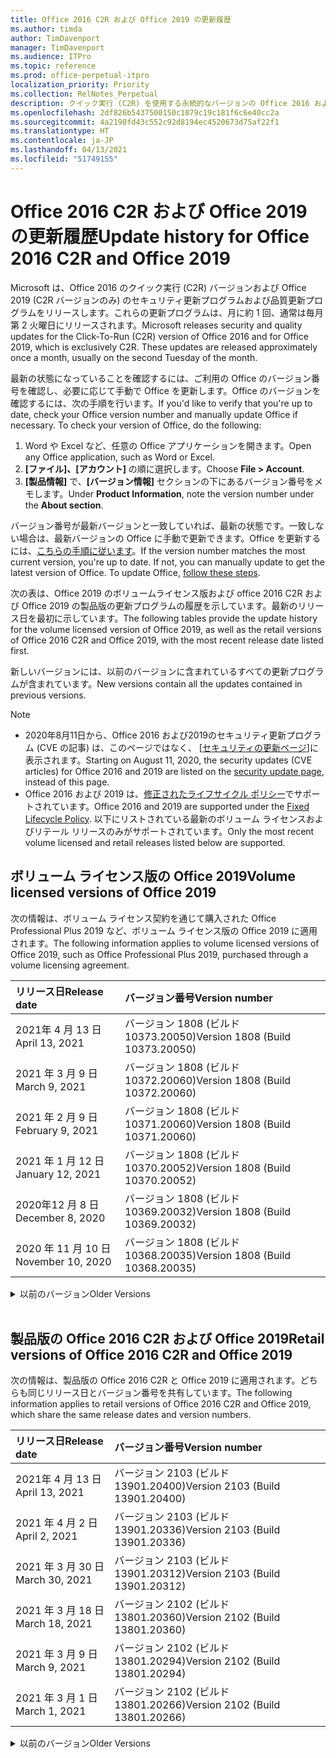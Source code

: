 ```yaml
---
title: Office 2016 C2R および Office 2019 の更新履歴
ms.author: timda
author: TimDavenport
manager: TimDavenport
ms.audience: ITPro
ms.topic: reference
ms.prod: office-perpetual-itpro
localization_priority: Priority
ms.collection: RelNotes_Perpetual
description: クイック実行 (C2R) を使用する永続的なバージョンの Office 2016 および 2019 の更新履歴を IT 技術者に提供します
ms.openlocfilehash: 2df826b5437500150c1079c19c181f6c6e40cc2a
ms.sourcegitcommit: 4a2190fd43c552c92d8194ec4520673d75af22f1
ms.translationtype: HT
ms.contentlocale: ja-JP
ms.lasthandoff: 04/13/2021
ms.locfileid: "51749155"
---
```

# <a name="update-history-for-office-2016-c2r-and-office-2019"></a><span data-ttu-id="a9cf7-103">Office 2016 C2R および Office 2019 の更新履歴</span><span class="sxs-lookup"><span data-stu-id="a9cf7-103">Update history for Office 2016 C2R and Office 2019</span></span>

<span data-ttu-id="a9cf7-p101">Microsoft は、Office 2016 のクイック実行 (C2R) バージョンおよび Office 2019 (C2R バージョンのみ) のセキュリティ更新プログラムおよび品質更新プログラムをリリースします。これらの更新プログラムは、月に約 1 回、通常は毎月第 2 火曜日にリリースされます。</span><span class="sxs-lookup"><span data-stu-id="a9cf7-p101">Microsoft releases security and quality updates for the Click-To-Run (C2R) version of Office 2016 and for Office 2019, which is exclusively C2R. These updates are released approximately once a month, usually on the second Tuesday of the month.</span></span>

<span data-ttu-id="a9cf7-p102">最新の状態になっていることを確認するには、ご利用の Office のバージョン番号を確認し、必要に応じて手動で Office を更新します。Office のバージョンを確認するには、次の手順を行います。</span><span class="sxs-lookup"><span data-stu-id="a9cf7-p102">If you'd like to verify that you're up to date, check your Office version number and manually update Office if necessary. To check your version of Office, do the following:</span></span>

  1.    <span data-ttu-id="a9cf7-108">Word や Excel など、任意の Office アプリケーションを開きます。</span><span class="sxs-lookup"><span data-stu-id="a9cf7-108">Open any Office application, such as Word or Excel.</span></span>
  2.    <span data-ttu-id="a9cf7-109">**[ファイル]、[アカウント]** の順に選択します。</span><span class="sxs-lookup"><span data-stu-id="a9cf7-109">Choose **File > Account**.</span></span>
  3.    <span data-ttu-id="a9cf7-110">**[製品情報]** で、**[バージョン情報]** セクションの下にあるバージョン番号をメモします。</span><span class="sxs-lookup"><span data-stu-id="a9cf7-110">Under **Product Information**, note the version number under the **About section**.</span></span>

<span data-ttu-id="a9cf7-p103">バージョン番号が最新バージョンと一致していれば、最新の状態です。一致しない場合は、最新バージョンの Office に手動で更新できます。Office を更新するには、[こちらの手順に従います](https://support.office.com/article/2ab296f3-7f03-43a2-8e50-46de917611c5)。</span><span class="sxs-lookup"><span data-stu-id="a9cf7-p103">If the version number matches the most current version, you're up to date. If not, you can manually update to get the latest version of Office. To update Office, [follow these steps](https://support.office.com/article/2ab296f3-7f03-43a2-8e50-46de917611c5).</span></span>


<span data-ttu-id="a9cf7-114">次の表は、Office 2019 のボリュームライセンス版および office 2016 C2R および Office 2019 の製品版の更新プログラムの履歴を示しています。最新のリリース日を最初に示しています。</span><span class="sxs-lookup"><span data-stu-id="a9cf7-114">The following tables provide the update history for the volume licensed version of Office 2019, as well as the retail versions of Office 2016 C2R and Office 2019, with the most recent release date listed first.</span></span>

<span data-ttu-id="a9cf7-115">新しいバージョンには、以前のバージョンに含まれているすべての更新プログラムが含まれています。</span><span class="sxs-lookup"><span data-stu-id="a9cf7-115">New versions contain all the updates contained in previous versions.</span></span>


 > [!NOTE]
> - <span data-ttu-id="a9cf7-116">2020年8月11日から、Office 2016 および2019のセキュリティ更新プログラム (CVE の記事) は、このページではなく、 [[セキュリティの更新ページ](./microsoft365-apps-security-updates.md)]に表示されます。</span><span class="sxs-lookup"><span data-stu-id="a9cf7-116">Starting on August 11, 2020, the security updates (CVE articles) for Office 2016 and 2019 are listed on the [security update page](./microsoft365-apps-security-updates.md), instead of this page.</span></span> 
> - <span data-ttu-id="a9cf7-117">Office 2016 および 2019 は、[修正されたライフサイクル ポリシー](/lifecycle/policies/fixed)でサポートされています。</span><span class="sxs-lookup"><span data-stu-id="a9cf7-117">Office 2016 and 2019 are supported under the [Fixed Lifecycle Policy](/lifecycle/policies/fixed).</span></span> <span data-ttu-id="a9cf7-118">以下にリストされている最新のボリューム ライセンスおよびリテール リリースのみがサポートされています。</span><span class="sxs-lookup"><span data-stu-id="a9cf7-118">Only the most recent volume licensed and retail releases listed below are supported.</span></span>


## <a name="volume-licensed-versions-of-office-2019"></a><span data-ttu-id="a9cf7-119">ボリューム ライセンス版の Office 2019</span><span class="sxs-lookup"><span data-stu-id="a9cf7-119">Volume licensed versions of Office 2019</span></span>
<span data-ttu-id="a9cf7-120">次の情報は、ボリューム ライセンス契約を通じて購入された Office Professional Plus 2019 など、ボリューム ライセンス版の Office 2019 に適用されます。</span><span class="sxs-lookup"><span data-stu-id="a9cf7-120">The following information applies to volume licensed versions of Office 2019, such as Office Professional Plus 2019, purchased through a volume licensing agreement.</span></span>

[//]: # (VL テーブルを削除しない 開始)


|<span data-ttu-id="a9cf7-122">**リリース日**</span><span class="sxs-lookup"><span data-stu-id="a9cf7-122">**Release date**</span></span>|<span data-ttu-id="a9cf7-123">**バージョン番号**</span><span class="sxs-lookup"><span data-stu-id="a9cf7-123">**Version number**</span></span>|
|:-----|:-----|
|<span data-ttu-id="a9cf7-124">2021年 4 月 13 日</span><span class="sxs-lookup"><span data-stu-id="a9cf7-124">April 13, 2021</span></span>|<span data-ttu-id="a9cf7-125">バージョン 1808 (ビルド 10373.20050)</span><span class="sxs-lookup"><span data-stu-id="a9cf7-125">Version 1808 (Build 10373.20050)</span></span>|
|<span data-ttu-id="a9cf7-126">2021 年 3 月 9 日</span><span class="sxs-lookup"><span data-stu-id="a9cf7-126">March 9, 2021</span></span>|<span data-ttu-id="a9cf7-127">バージョン 1808 (ビルド 10372.20060)</span><span class="sxs-lookup"><span data-stu-id="a9cf7-127">Version 1808 (Build 10372.20060)</span></span>|
|<span data-ttu-id="a9cf7-128">2021 年 2 月 9 日</span><span class="sxs-lookup"><span data-stu-id="a9cf7-128">February 9, 2021</span></span>|<span data-ttu-id="a9cf7-129">バージョン 1808 (ビルド 10371.20060)</span><span class="sxs-lookup"><span data-stu-id="a9cf7-129">Version 1808 (Build 10371.20060)</span></span>|
|<span data-ttu-id="a9cf7-130">2021 年 1 月 12 日</span><span class="sxs-lookup"><span data-stu-id="a9cf7-130">January 12, 2021</span></span>|<span data-ttu-id="a9cf7-131">バージョン 1808 (ビルド 10370.20052)</span><span class="sxs-lookup"><span data-stu-id="a9cf7-131">Version 1808 (Build 10370.20052)</span></span>|
|<span data-ttu-id="a9cf7-132">2020年12 月 8 日</span><span class="sxs-lookup"><span data-stu-id="a9cf7-132">December 8, 2020</span></span>|<span data-ttu-id="a9cf7-133">バージョン 1808 (ビルド 10369.20032)</span><span class="sxs-lookup"><span data-stu-id="a9cf7-133">Version 1808 (Build 10369.20032)</span></span>|
|<span data-ttu-id="a9cf7-134">2020 年 11 月 10 日</span><span class="sxs-lookup"><span data-stu-id="a9cf7-134">November 10, 2020</span></span>|<span data-ttu-id="a9cf7-135">バージョン 1808 (ビルド 10368.20035)</span><span class="sxs-lookup"><span data-stu-id="a9cf7-135">Version 1808 (Build 10368.20035)</span></span>|


[//]: # (VL テーブルを削除しない 終了)

<details>
<summary><span data-ttu-id="a9cf7-137">以前のバージョン</span><span class="sxs-lookup"><span data-stu-id="a9cf7-137">Older Versions</span></span></summary>
 

[//]: # (古い VL テーブルを削除しない 開始)


|<span data-ttu-id="a9cf7-139">**リリース日**</span><span class="sxs-lookup"><span data-stu-id="a9cf7-139">**Release date**</span></span>|<span data-ttu-id="a9cf7-140">**バージョン番号**</span><span class="sxs-lookup"><span data-stu-id="a9cf7-140">**Version number**</span></span>|
|:-----|:-----|
|<span data-ttu-id="a9cf7-141">2020 年 10 月 13 日</span><span class="sxs-lookup"><span data-stu-id="a9cf7-141">October 13, 2020</span></span>|<span data-ttu-id="a9cf7-142">バージョン 1808 (ビルド 10367.20048)</span><span class="sxs-lookup"><span data-stu-id="a9cf7-142">Version 1808 (Build 10367.20048)</span></span>|
|<span data-ttu-id="a9cf7-143">2020 年 9 月 8 日</span><span class="sxs-lookup"><span data-stu-id="a9cf7-143">September 8, 2020</span></span>|<span data-ttu-id="a9cf7-144">バージョン 1808 (ビルド 10366.20016)</span><span class="sxs-lookup"><span data-stu-id="a9cf7-144">Version 1808 (Build 10366.20016)</span></span>|
|<span data-ttu-id="a9cf7-145">2020 年 8 月 11 日</span><span class="sxs-lookup"><span data-stu-id="a9cf7-145">August 11, 2020</span></span>|<span data-ttu-id="a9cf7-146">バージョン 1808 (ビルド 10364.20059)</span><span class="sxs-lookup"><span data-stu-id="a9cf7-146">Version 1808 (Build 10364.20059)</span></span>|
|<span data-ttu-id="a9cf7-147">2020 年 7 月 14 日</span><span class="sxs-lookup"><span data-stu-id="a9cf7-147">July 14, 2020</span></span>   |<span data-ttu-id="a9cf7-148">バージョン 1808 (ビルド 10363.20015)</span><span class="sxs-lookup"><span data-stu-id="a9cf7-148">Version 1808 (Build 10363.20015)</span></span>  |
|<span data-ttu-id="a9cf7-149">2020 年 6 月 9 日</span><span class="sxs-lookup"><span data-stu-id="a9cf7-149">June 9, 2020</span></span>   |<span data-ttu-id="a9cf7-150">バージョン 1808 (ビルド 10361.20002)</span><span class="sxs-lookup"><span data-stu-id="a9cf7-150">Version 1808 (Build 10361.20002)</span></span>  |
|<span data-ttu-id="a9cf7-151">2020 年 5 月 12 日</span><span class="sxs-lookup"><span data-stu-id="a9cf7-151">May 12, 2020</span></span>   |<span data-ttu-id="a9cf7-152">バージョン 1808 (ビルド 10359.20023)</span><span class="sxs-lookup"><span data-stu-id="a9cf7-152">Version 1808 (Build 10359.20023)</span></span>  |
|<span data-ttu-id="a9cf7-153">2020 年 4 月 14 日</span><span class="sxs-lookup"><span data-stu-id="a9cf7-153">April 14, 2020</span></span>   |<span data-ttu-id="a9cf7-154">バージョン 1808 (ビルド 10358.20061)</span><span class="sxs-lookup"><span data-stu-id="a9cf7-154">Version 1808 (Build 10358.20061)</span></span>  |
|<span data-ttu-id="a9cf7-155">2020 年 3 月 10 日</span><span class="sxs-lookup"><span data-stu-id="a9cf7-155">March 10, 2020</span></span>   |<span data-ttu-id="a9cf7-156">バージョン 1808 (ビルド 10357.20081)</span><span class="sxs-lookup"><span data-stu-id="a9cf7-156">Version 1808 (Build 10357.20081)</span></span>  |
|<span data-ttu-id="a9cf7-157">2020 年 2 月 11 日</span><span class="sxs-lookup"><span data-stu-id="a9cf7-157">February 11, 2020</span></span>   |<span data-ttu-id="a9cf7-158">バージョン 1808 (ビルド 10356.20006)</span><span class="sxs-lookup"><span data-stu-id="a9cf7-158">Version 1808 (Build 10356.20006)</span></span>  |


[//]: # (古い VL テーブルを削除しない 終了)

</details>


<br/>

## <a name="retail-versions-of-office-2016-c2r-and-office-2019"></a><span data-ttu-id="a9cf7-160">製品版の Office 2016 C2R および Office 2019</span><span class="sxs-lookup"><span data-stu-id="a9cf7-160">Retail versions of Office 2016 C2R and Office 2019</span></span>
<span data-ttu-id="a9cf7-161">次の情報は、製品版の Office 2016 C2R と Office 2019 に適用されます。どちらも同じリリース日とバージョン番号を共有しています。</span><span class="sxs-lookup"><span data-stu-id="a9cf7-161">The following information applies to retail versions of Office 2016 C2R and Office 2019, which share the same release dates and version numbers.</span></span>

[//]: # (リテール テーブルを削除しない 開始)


|<span data-ttu-id="a9cf7-163">**リリース日**</span><span class="sxs-lookup"><span data-stu-id="a9cf7-163">**Release date**</span></span>|<span data-ttu-id="a9cf7-164">**バージョン番号**</span><span class="sxs-lookup"><span data-stu-id="a9cf7-164">**Version number**</span></span>|
|:-----|:-----|
|<span data-ttu-id="a9cf7-165">2021年 4 月 13 日</span><span class="sxs-lookup"><span data-stu-id="a9cf7-165">April 13, 2021</span></span>|<span data-ttu-id="a9cf7-166">バージョン 2103 (ビルド 13901.20400)</span><span class="sxs-lookup"><span data-stu-id="a9cf7-166">Version 2103 (Build 13901.20400)</span></span>|
|<span data-ttu-id="a9cf7-167">2021 年 4 月 2 日</span><span class="sxs-lookup"><span data-stu-id="a9cf7-167">April 2, 2021</span></span>|<span data-ttu-id="a9cf7-168">バージョン 2103 (ビルド 13901.20336)</span><span class="sxs-lookup"><span data-stu-id="a9cf7-168">Version 2103 (Build 13901.20336)</span></span>|
|<span data-ttu-id="a9cf7-169">2021 年 3 月 30 日</span><span class="sxs-lookup"><span data-stu-id="a9cf7-169">March 30, 2021</span></span>|<span data-ttu-id="a9cf7-170">バージョン 2103 (ビルド 13901.20312)</span><span class="sxs-lookup"><span data-stu-id="a9cf7-170">Version 2103 (Build 13901.20312)</span></span>|
|<span data-ttu-id="a9cf7-171">2021 年 3 月 18 日</span><span class="sxs-lookup"><span data-stu-id="a9cf7-171">March 18, 2021</span></span>|<span data-ttu-id="a9cf7-172">バージョン 2102 (ビルド 13801.20360)</span><span class="sxs-lookup"><span data-stu-id="a9cf7-172">Version 2102 (Build 13801.20360)</span></span>|
|<span data-ttu-id="a9cf7-173">2021 年 3 月 9 日</span><span class="sxs-lookup"><span data-stu-id="a9cf7-173">March 9, 2021</span></span>|<span data-ttu-id="a9cf7-174">バージョン 2102 (ビルド 13801.20294)</span><span class="sxs-lookup"><span data-stu-id="a9cf7-174">Version 2102 (Build 13801.20294)</span></span>|
|<span data-ttu-id="a9cf7-175">2021 年 3 月 1 日</span><span class="sxs-lookup"><span data-stu-id="a9cf7-175">March 1, 2021</span></span>|<span data-ttu-id="a9cf7-176">バージョン 2102 (ビルド 13801.20266)</span><span class="sxs-lookup"><span data-stu-id="a9cf7-176">Version 2102 (Build 13801.20266)</span></span>|


[//]: # (リテール テーブルを削除しない 終了)

<details>
<summary><span data-ttu-id="a9cf7-178">以前のバージョン</span><span class="sxs-lookup"><span data-stu-id="a9cf7-178">Older Versions</span></span></summary>
 

[//]: # (古いリテール テーブルを削除しない 開始)


|<span data-ttu-id="a9cf7-180">**リリース日**</span><span class="sxs-lookup"><span data-stu-id="a9cf7-180">**Release date**</span></span>|<span data-ttu-id="a9cf7-181">**バージョン番号**</span><span class="sxs-lookup"><span data-stu-id="a9cf7-181">**Version number**</span></span>|
|:-----|:-----|
|<span data-ttu-id="a9cf7-182">2021 年 2 月 16 日</span><span class="sxs-lookup"><span data-stu-id="a9cf7-182">February 16, 2021</span></span>|<span data-ttu-id="a9cf7-183">バージョン 2101 (ビルド 13628.20448)</span><span class="sxs-lookup"><span data-stu-id="a9cf7-183">Version 2101 (Build 13628.20448)</span></span>|
|<span data-ttu-id="a9cf7-184">2021 年 2 月 9 日</span><span class="sxs-lookup"><span data-stu-id="a9cf7-184">February 9, 2021</span></span>|<span data-ttu-id="a9cf7-185">バージョン 2101 (ビルド 13628.20380)</span><span class="sxs-lookup"><span data-stu-id="a9cf7-185">Version 2101 (Build 13628.20380)</span></span>|
|<span data-ttu-id="a9cf7-186">2021 年 1 月 26 日</span><span class="sxs-lookup"><span data-stu-id="a9cf7-186">January 26, 2021</span></span>|<span data-ttu-id="a9cf7-187">バージョン 2101 (ビルド 13628.20274)</span><span class="sxs-lookup"><span data-stu-id="a9cf7-187">Version 2101 (Build 13628.20274)</span></span>|
|<span data-ttu-id="a9cf7-188">2021 年 1 月 21 日</span><span class="sxs-lookup"><span data-stu-id="a9cf7-188">January 21, 2021</span></span>|<span data-ttu-id="a9cf7-189">バージョン 2012 (ビルド 13530.20440)</span><span class="sxs-lookup"><span data-stu-id="a9cf7-189">Version 2012 (Build 13530.20440)</span></span>|
|<span data-ttu-id="a9cf7-190">2021 年 1 月 12 日</span><span class="sxs-lookup"><span data-stu-id="a9cf7-190">January 12, 2021</span></span>|<span data-ttu-id="a9cf7-191">バージョン 2012 (ビルド 13530.20376)</span><span class="sxs-lookup"><span data-stu-id="a9cf7-191">Version 2012 (Build 13530.20376)</span></span>|
|<span data-ttu-id="a9cf7-192">2021 年 1 月 5 日</span><span class="sxs-lookup"><span data-stu-id="a9cf7-192">January 5, 2021</span></span>|<span data-ttu-id="a9cf7-193">バージョン 2012 (ビルド 13530.20316)</span><span class="sxs-lookup"><span data-stu-id="a9cf7-193">Version 2012 (Build 13530.20316)</span></span>|
|<span data-ttu-id="a9cf7-194">2020 年 12 月 21 日</span><span class="sxs-lookup"><span data-stu-id="a9cf7-194">December 21, 2020</span></span>|<span data-ttu-id="a9cf7-195">バージョン 2011 (ビルド 13426.20404)</span><span class="sxs-lookup"><span data-stu-id="a9cf7-195">Version 2011 (Build 13426.20404)</span></span>|
|<span data-ttu-id="a9cf7-196">2020年12 月 8 日</span><span class="sxs-lookup"><span data-stu-id="a9cf7-196">December 8, 2020</span></span>|<span data-ttu-id="a9cf7-197">バージョン 2011 (ビルド 13426.20332)</span><span class="sxs-lookup"><span data-stu-id="a9cf7-197">Version 2011 (Build 13426.20332)</span></span>|
|<span data-ttu-id="a9cf7-198">2020 年 12 月 2 日</span><span class="sxs-lookup"><span data-stu-id="a9cf7-198">December 2, 2020</span></span>|<span data-ttu-id="a9cf7-199">バージョン 2011 (ビルド 13426.20308)</span><span class="sxs-lookup"><span data-stu-id="a9cf7-199">Version 2011 (Build 13426.20308)</span></span>|
|<span data-ttu-id="a9cf7-200">2020 年 11 月 30 日</span><span class="sxs-lookup"><span data-stu-id="a9cf7-200">November 30, 2020</span></span>|<span data-ttu-id="a9cf7-201">バージョン 2011 (ビルド 13426.20294)</span><span class="sxs-lookup"><span data-stu-id="a9cf7-201">Version 2011 (Build 13426.20294)</span></span>|
|<span data-ttu-id="a9cf7-202">2020 年 11 月 23 日</span><span class="sxs-lookup"><span data-stu-id="a9cf7-202">November 23, 2020</span></span>|<span data-ttu-id="a9cf7-203">バージョン 2011 (ビルド 13426.20274)</span><span class="sxs-lookup"><span data-stu-id="a9cf7-203">Version 2011 (Build 13426.20274)</span></span>|
|<span data-ttu-id="a9cf7-204">2020 年 11 月 17 日</span><span class="sxs-lookup"><span data-stu-id="a9cf7-204">November 17, 2020</span></span>|<span data-ttu-id="a9cf7-205">バージョン 2010 (ビルド 13328.20408)</span><span class="sxs-lookup"><span data-stu-id="a9cf7-205">Version 2010 (Build 13328.20408)</span></span>|
|<span data-ttu-id="a9cf7-206">2020 年 11 月 10 日</span><span class="sxs-lookup"><span data-stu-id="a9cf7-206">November 10, 2020</span></span>|<span data-ttu-id="a9cf7-207">バージョン 2010 (ビルド 13328.20356)</span><span class="sxs-lookup"><span data-stu-id="a9cf7-207">Version 2010 (Build 13328.20356)</span></span>|
|<span data-ttu-id="a9cf7-208">2020 年 10 月 27 日</span><span class="sxs-lookup"><span data-stu-id="a9cf7-208">October 27, 2020</span></span>|<span data-ttu-id="a9cf7-209">バージョン 2010 (ビルド 13328.20292)</span><span class="sxs-lookup"><span data-stu-id="a9cf7-209">Version 2010 (Build 13328.20292)</span></span>|
|<span data-ttu-id="a9cf7-210">2020 年 10 月 21 日</span><span class="sxs-lookup"><span data-stu-id="a9cf7-210">October 21, 2020</span></span>|<span data-ttu-id="a9cf7-211">バージョン 2009 (ビルド 13231.20418)</span><span class="sxs-lookup"><span data-stu-id="a9cf7-211">Version 2009 (Build 13231.20418)</span></span>|
|<span data-ttu-id="a9cf7-212">2020 年 10 月 13 日</span><span class="sxs-lookup"><span data-stu-id="a9cf7-212">October 13, 2020</span></span>|<span data-ttu-id="a9cf7-213">バージョン 2009 (ビルド 13231.20390)</span><span class="sxs-lookup"><span data-stu-id="a9cf7-213">Version 2009 (Build 13231.20390)</span></span>|
|<span data-ttu-id="a9cf7-214">2020 年 10 月 8 日</span><span class="sxs-lookup"><span data-stu-id="a9cf7-214">October 8, 2020</span></span>|<span data-ttu-id="a9cf7-215">バージョン 2009 (ビルド 13231.20368)</span><span class="sxs-lookup"><span data-stu-id="a9cf7-215">Version 2009 (Build 13231.20368)</span></span>|
|<span data-ttu-id="a9cf7-216">2020 年 9 月 28日</span><span class="sxs-lookup"><span data-stu-id="a9cf7-216">September 28, 2020</span></span>|<span data-ttu-id="a9cf7-217">バージョン 2009 (ビルド 13231.20262)</span><span class="sxs-lookup"><span data-stu-id="a9cf7-217">Version 2009 (Build 13231.20262)</span></span>|
|<span data-ttu-id="a9cf7-218">2020 年 9 月 22 日</span><span class="sxs-lookup"><span data-stu-id="a9cf7-218">September 22, 2020</span></span>|<span data-ttu-id="a9cf7-219">バージョン 2008 (ビルド 13127.20508)</span><span class="sxs-lookup"><span data-stu-id="a9cf7-219">Version 2008 (Build 13127.20508)</span></span>|
|<span data-ttu-id="a9cf7-220">2020 年 9 月 09 日</span><span class="sxs-lookup"><span data-stu-id="a9cf7-220">September 9, 2020</span></span>|<span data-ttu-id="a9cf7-221">バージョン 2008 (ビルド13127.20408)</span><span class="sxs-lookup"><span data-stu-id="a9cf7-221">Version 2008 (Build 13127.20408)</span></span>|
|<span data-ttu-id="a9cf7-222">2020 年 8 月 31 日</span><span class="sxs-lookup"><span data-stu-id="a9cf7-222">August 31, 2020</span></span>|<span data-ttu-id="a9cf7-223">バージョン 2008 (ビルド 13127.20296)</span><span class="sxs-lookup"><span data-stu-id="a9cf7-223">Version 2008 (Build 13127.20296)</span></span>|
|<span data-ttu-id="a9cf7-224">2020 年 8 月 25 日</span><span class="sxs-lookup"><span data-stu-id="a9cf7-224">August 25, 2020</span></span>|<span data-ttu-id="a9cf7-225">バージョン 2007 (ビルド 13029.20460)</span><span class="sxs-lookup"><span data-stu-id="a9cf7-225">Version 2007 (Build 13029.20460)</span></span>|
|<span data-ttu-id="a9cf7-226">2020 年 8 月 11 日</span><span class="sxs-lookup"><span data-stu-id="a9cf7-226">August 11, 2020</span></span>|<span data-ttu-id="a9cf7-227">バージョン 2007 (ビルド 13029.20344)</span><span class="sxs-lookup"><span data-stu-id="a9cf7-227">Version 2007 (Build 13029.20344)</span></span>|
|<span data-ttu-id="a9cf7-228">2020 年 7 月 30 日</span><span class="sxs-lookup"><span data-stu-id="a9cf7-228">July 30, 2020</span></span>|<span data-ttu-id="a9cf7-229">バージョン 2007 (ビルド 13029.20308)</span><span class="sxs-lookup"><span data-stu-id="a9cf7-229">Version 2007 (Build 13029.20308)</span></span>  |
|<span data-ttu-id="a9cf7-230">2020 年 7 月 28 日</span><span class="sxs-lookup"><span data-stu-id="a9cf7-230">July 28, 2020</span></span>|<span data-ttu-id="a9cf7-231">バージョン 2006 (ビルド 13001.20498)</span><span class="sxs-lookup"><span data-stu-id="a9cf7-231">Version 2006 (Build 13001.20498)</span></span>  |
|<span data-ttu-id="a9cf7-232">2020 年 7 月 14 日</span><span class="sxs-lookup"><span data-stu-id="a9cf7-232">July 14, 2020</span></span>|<span data-ttu-id="a9cf7-233">バージョン 2006 (ビルド 13001.20384)</span><span class="sxs-lookup"><span data-stu-id="a9cf7-233">Version 2006 (Build 13001.20384)</span></span>  |
|<span data-ttu-id="a9cf7-234">2020 年 6 月 30 日</span><span class="sxs-lookup"><span data-stu-id="a9cf7-234">June 30, 2020</span></span>|<span data-ttu-id="a9cf7-235">バージョン 2006 (ビルド 13001.20266)</span><span class="sxs-lookup"><span data-stu-id="a9cf7-235">Version 2006 (Build 13001.20266)</span></span>  |
|<span data-ttu-id="a9cf7-236">2020 年 6 月 24 日</span><span class="sxs-lookup"><span data-stu-id="a9cf7-236">June 24, 2020</span></span>|<span data-ttu-id="a9cf7-237">バージョン 2005 (ビルド 12827.20470)</span><span class="sxs-lookup"><span data-stu-id="a9cf7-237">Version 2005 (Build 12827.20470)</span></span>  |
|<span data-ttu-id="a9cf7-238">2020 年 6 月 9 日</span><span class="sxs-lookup"><span data-stu-id="a9cf7-238">June 9, 2020</span></span>|<span data-ttu-id="a9cf7-239">バージョン 2005 (ビルド 12827.20336)</span><span class="sxs-lookup"><span data-stu-id="a9cf7-239">Version 2005 (Build 12827.20336)</span></span>  |
|<span data-ttu-id="a9cf7-240">2020 年 6 月 2 日</span><span class="sxs-lookup"><span data-stu-id="a9cf7-240">June 2, 2020</span></span>|<span data-ttu-id="a9cf7-241">バージョン 2005 (ビルド 12827.20268)</span><span class="sxs-lookup"><span data-stu-id="a9cf7-241">Version 2005 (Build 12827.20268)</span></span>  |
|<span data-ttu-id="a9cf7-242">2020 年 5 月21日</span><span class="sxs-lookup"><span data-stu-id="a9cf7-242">May 21, 2020</span></span>|<span data-ttu-id="a9cf7-243">バージョン 2004 (ビルド12730.20352)</span><span class="sxs-lookup"><span data-stu-id="a9cf7-243">Version 2004 (Build 12730.20352)</span></span>  |
|<span data-ttu-id="a9cf7-244">2020 年 5 月 12 日</span><span class="sxs-lookup"><span data-stu-id="a9cf7-244">May 12, 2020</span></span>|<span data-ttu-id="a9cf7-245">バージョン 2004 (ビルド 12730.20270)</span><span class="sxs-lookup"><span data-stu-id="a9cf7-245">Version 2004 (Build 12730.20270)</span></span>  |
|<span data-ttu-id="a9cf7-246">2020 年 5 月 4 日</span><span class="sxs-lookup"><span data-stu-id="a9cf7-246">May 4, 2020</span></span>|<span data-ttu-id="a9cf7-247">バージョン 2004 (ビルド 12730.20250)</span><span class="sxs-lookup"><span data-stu-id="a9cf7-247">Version 2004 (Build 12730.20250)</span></span>  |
|<span data-ttu-id="a9cf7-248">2020 年 4 月 29 日</span><span class="sxs-lookup"><span data-stu-id="a9cf7-248">April 29, 2020</span></span>|<span data-ttu-id="a9cf7-249">バージョン 2004 (ビルド 12730.20236)</span><span class="sxs-lookup"><span data-stu-id="a9cf7-249">Version 2004 (Build 12730.20236)</span></span>  |
|<span data-ttu-id="a9cf7-250">2020 年 4 月 15 日</span><span class="sxs-lookup"><span data-stu-id="a9cf7-250">April 15, 2020</span></span>|<span data-ttu-id="a9cf7-251">バージョン 2003 (ビルド 12624.20466)</span><span class="sxs-lookup"><span data-stu-id="a9cf7-251">Version 2003 (Build 12624.20466)</span></span>  |
|<span data-ttu-id="a9cf7-252">2020 年 4 月 14 日</span><span class="sxs-lookup"><span data-stu-id="a9cf7-252">April 14, 2020</span></span>|<span data-ttu-id="a9cf7-253">バージョン 2003 (ビルド 12624.20442)</span><span class="sxs-lookup"><span data-stu-id="a9cf7-253">Version 2003 (Build 12624.20442)</span></span>  |
|<span data-ttu-id="a9cf7-254">2020 年 3 月 31 日</span><span class="sxs-lookup"><span data-stu-id="a9cf7-254">March 31, 2020</span></span>|<span data-ttu-id="a9cf7-255">バージョン 2003 (ビルド 12624.20382)</span><span class="sxs-lookup"><span data-stu-id="a9cf7-255">Version 2003 (Build 12624.20382)</span></span>  |
|<span data-ttu-id="a9cf7-256">2020 年 3 月 25 日</span><span class="sxs-lookup"><span data-stu-id="a9cf7-256">March 25, 2020</span></span>|<span data-ttu-id="a9cf7-257">バージョン 2003 (ビルド 12624.20320)</span><span class="sxs-lookup"><span data-stu-id="a9cf7-257">Version 2003 (Build 12624.20320)</span></span>  |
|<span data-ttu-id="a9cf7-258">2020 年 3 月 10 日</span><span class="sxs-lookup"><span data-stu-id="a9cf7-258">March 10, 2020</span></span>|<span data-ttu-id="a9cf7-259">バージョン 2002 (ビルド 12527.20278)</span><span class="sxs-lookup"><span data-stu-id="a9cf7-259">Version 2002 (Build 12527.20278)</span></span>  |
|<span data-ttu-id="a9cf7-260">2020 年 3 月 1 日</span><span class="sxs-lookup"><span data-stu-id="a9cf7-260">March 1, 2020</span></span>   |<span data-ttu-id="a9cf7-261">バージョン 2002 (ビルド 12527.20242)</span><span class="sxs-lookup"><span data-stu-id="a9cf7-261">Version 2002 (Build 12527.20242)</span></span>  |


[//]: # (古いリテール テーブルを削除しない 終了)


</details>